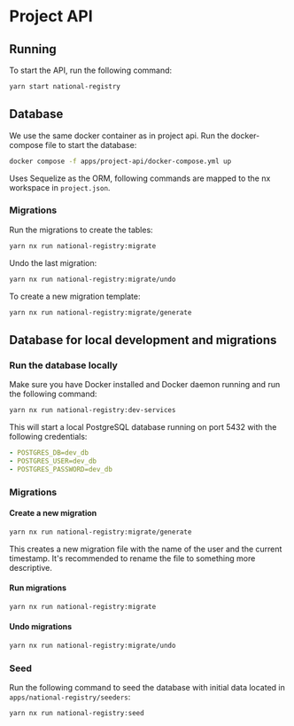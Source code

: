 # Project API

## Running

To start the API, run the following command:

```bash
yarn start national-registry
```

## Database

We use the same docker container as in project api.
Run the docker-compose file to start the database:

```bash
docker compose -f apps/project-api/docker-compose.yml up
```

Uses Sequelize as the ORM, following commands are mapped to the nx workspace in `project.json`.

### Migrations

Run the migrations to create the tables:

```bash
yarn nx run national-registry:migrate
```

Undo the last migration:

```bash
yarn nx run national-registry:migrate/undo
```

To create a new migration template:

```bash
yarn nx run national-registry:migrate/generate
```

## Database for local development and migrations

### Run the database locally

Make sure you have Docker installed and Docker daemon running and run the following command:

```bash
yarn nx run national-registry:dev-services
```

This will start a local PostgreSQL database running on port 5432 with the following credentials:

```yaml
- POSTGRES_DB=dev_db
- POSTGRES_USER=dev_db
- POSTGRES_PASSWORD=dev_db
```

### Migrations

#### Create a new migration

```bash
yarn nx run national-registry:migrate/generate
```

This creates a new migration file with the name of the user and the current timestamp.
It's recommended to rename the file to something more descriptive.

#### Run migrations

```bash
yarn nx run national-registry:migrate
```

#### Undo migrations

```bash
yarn nx run national-registry:migrate/undo
```

### Seed

Run the following command to seed the database with initial data located in `apps/national-registry/seeders`:

```bash
yarn nx run national-registry:seed
```

